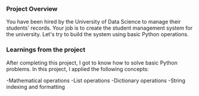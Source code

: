 ### Project Overview

 You have been hired by the University of Data Science to manage their students' records. Your job is to create the student management system for the university. Let's try to build the system using basic Python operations.


### Learnings from the project

 After completing this project, I got to know how to solve basic Python problems. In this project, I applied the following concepts:

-Mathematical operations
-List operations
-Dictionary operations
-String indexing and formatting


